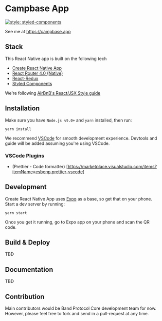 # Campbase App

[![style: styled-components](https://img.shields.io/badge/style-%F0%9F%92%85%20styled--components-orange.svg?colorB=daa357&colorA=db748e)](https://github.com/styled-components/styled-components)

See me at https://campbase.app

## Stack

This React Native app is built on the following tech

* [Create React Native App](https://github.com/react-community/create-react-native-app)
* [React Router 4.0 (Native)](https://reacttraining.com/react-router/native)
* [React-Redux](https://github.com/reduxjs/react-redux)
* [Styled Components](https://www.styled-components.com/docs/basics#react-native)

We're following [AirBnB's React/JSX Style guide](https://github.com/airbnb/javascript/tree/master/react#basic-rules)

## Installation

Make sure you have `Node.js v9.0+` and `yarn` installed, then run:

```
yarn install
```

We recommend [VSCode](https://code.visualstudio.com/) for smooth development experience. Devtools and guide will be added assuming you're using VSCode.

### VSCode Plugins

* (Prettier - Code formatter) [https://marketplace.visualstudio.com/items?itemName=esbenp.prettier-vscode]

## Development

Create React Native App uses [Expo](https://expo.io/) as a base, so get that on your phone. Start a dev server by running:

```
yarn start
```

Once you get it running, go to Expo app on your phone and scan the QR code.

## Build & Deploy

TBD

## Documentation

TBD

## Contribution

Main contributors would be Band Protocol Core development team for now. However, please feel free to fork and send in a pull-request at any time.
